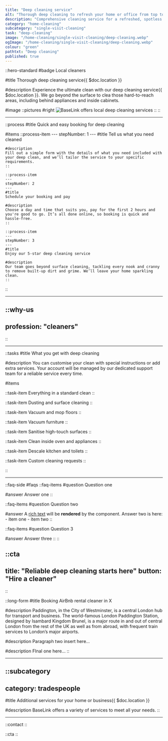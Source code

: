 ```yaml
---
title: "Deep cleaning service"
alt: "Thorough deep cleaning to refresh your home or office from top to bottom"
description: "Comprehensive cleaning service for a refreshed, spotless space"
category: "home-cleaning"
subcategory: "single-visit-cleaning"
task: "deep-cleaning"
image: "/home-cleaning/single-visit-cleaning/deep-cleaning.webp"
ogImage: "/home-cleaning/single-visit-cleaning/deep-cleaning.webp"
colour: "green"
pathtxt: "Deep cleaning"
published: true
---
```


::hero-standard
#badge
Local cleaners

#title
Thorough deep cleaning service{{ $doc.location }}

#description
Experience the ultimate clean with our deep cleaning service{{ $doc.location }}. We go beyond the surface to clea those hard-to-reach areas, including behind appliances and inside cabinets.

#image
    ::pictures
    #right
    ![BaseLink offers local deep cleaning services](/home-cleaning/single-visit-cleaning/deep-cleaning.webp)
    ::
::

---

::process
#title
Quick and easy booking for deep cleaning

#items
    ::process-item
    ---
    stepNumber: 1
    ---
    #title
    Tell us what you need cleaned

    #description
    Fill out a simple form with the details of what you need included with your deep clean, and we’ll tailor the service to your specific requirements.
    ::
    
    ::process-item
    ---
    stepNumber: 2
    ---
    #title
    Schedule your booking and pay

    #description
    Choose a day and time that suits you, pay for the first 2 hours and you're good to go. It’s all done online, so booking is quick and hassle-free.
    ::

    ::process-item
    ---
    stepNumber: 3
    ---
    #title
    Enjoy our 5-star deep cleaning service

    #description
    Our team goes beyond surface cleaning, tackling every nook and cranny to remove built-up dirt and grime. We’ll leave your home sparkling clean.
    ::
::

---

::why-us
---
profession: "cleaners"
---
::

---

::tasks
#title
What you get with deep cleaning

#description
You can customise your clean with special instructions or add extra services. Your account will be managed by our dedicated support team for a reliable service every time.

#items

  ::task-item
  Everything in a standard clean
  ::

  ::task-item
  Dusting and surface cleaning
  ::

  ::task-item
  Vacuum and mop floors
  ::

  ::task-item
  Vacuum furniture
  ::

  ::task-item
  Sanitise high-touch surfaces
  ::
  
  ::task-item
  Clean inside oven and appliances
  ::

  ::task-item
  Descale kitchen and toilets
  ::

  ::task-item
  Custom cleaning requests
  ::


::

---

::faq-side
#faqs
  ::faq-items
  #question
  Question one

  #answer
  Answer one
  ::

  ::faq-items
  #question
  Question two

  #answer
  A [rich text](/services/commercial-cleaning) will be **rendered** by the component.
  Answer two is here:
    - item one
    - item two
  ::

  ::faq-items
  #question
  Question 3

  #answer
  Answer three
  ::
::

::cta
---
title: "Reliable deep cleaning starts here"
button: "Hire a cleaner"
---
::

::long-form
#title
Booking AirBnb rental cleaner in X

#description
Paddington, in the City of Westminster, is a central London hub for transport and business. The world-famous London Paddington Station, designed by Isambard Kingdom Brunel, is a major route in and out of central London from the rest of the UK as well as from abroad, with frequent train services to London’s major airports.

#description
Paragraph two insert here...

#description
FInal one here...
::

---

::subcategory
---
category: tradespeople
---
#title
Additional services for your home or business{{ $doc.location }}

#description
BaseLink offers a variety of services to meet all your needs.
::

---

::contact
::

::cta
::